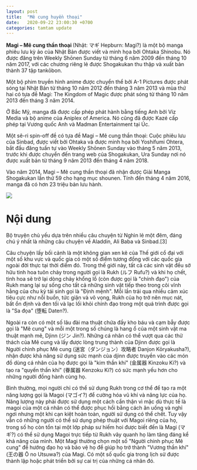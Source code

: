 ```yaml
---
layout: post
title:  "Mê cung huyền thoại"
date:   2020-09-22 23:00:30 +0700
categories: tamtam update
---
```

<b>Magi – Mê cung thần thoại </b> (Nhật: マギ Hepburn: Magi?) là một bộ manga phiêu lưu kỳ ảo của Nhật Bản được viết và minh họa bởi Ohtaka Shinobu. Nó được đăng trên Weekly Shōnen Sunday từ tháng 6 năm 2009 đến tháng 10 năm 2017, với các chương riêng lẻ được Shogakukan thu thập và xuất bản thành 37 tập tankōbon.

Một bộ phim truyền hình anime được chuyển thể bởi A-1 Pictures được phát sóng tại Nhật Bản từ tháng 10 năm 2012 đến tháng 3 năm 2013 và mùa thứ hai có tựa đề Magi: The Kingdom of Magic được phát sóng từ tháng 10 năm 2013 đến tháng 3 năm 2014.

Ở Bắc Mỹ, manga đã được cấp phép phát hành bằng tiếng Anh bởi Viz Media và bộ anime của Aniplex of America. Nó cũng đã được Kazé cấp phép tại Vương quốc Anh và Madman Entertainment tại Úc.

Một sê-ri spin-off đề có tựa đề Magi – Mê cung thần thoại: Cuộc phiêu lưu của Sinbad, được viết bởi Ohtaka và được minh họa bởi Yoshifumi Ohtera, bắt đầu đăng tuần tự vào Weekly Shōnen Sunday vào tháng 5 năm 2013, trước khi được chuyển đến trang web của Shogakukan, Ura Sunday nơi nó được xuất bản từ tháng 9 năm 2013 đến tháng 4 năm 2018.

Vào năm 2014, Magi – Mê cung thần thoại đã nhận được Giải Manga Shogakukan lần thứ 59 cho hạng mục shounen. Tính đến tháng 4 năm 2016, manga đã có hơn 23 triệu bản lưu hành.

<img src="https://i.pinimg.com/originals/0c/58/9e/0c589ed1dbc22398802b366dfc606cdf.jpg">

<h1>Nội dung</h1>
Bộ truyện chủ yếu dựa trên nhiều câu chuyện từ Nghìn lẻ một đêm, đáng chú ý nhất là những câu chuyện về Aladdin, Ali Baba và Sinbad.[3]

Câu chuyện lấy bối cảnh là một không gian xen kẽ của Thế giới cổ đại với một số khu vực và quốc gia có một số điểm tương đồng với các quốc gia ngoài đời thực tại thời điểm đó. Trong thế giới này, tất cả các sinh vật đều sở hữu tinh hoa tuôn chảy trong người gọi là Rukh (ルフ Rufu?) và khi họ chết, tinh hoa sẽ trở lại dòng chảy khổng lồ (còn được gọi là "chính đạo") của Rukh mang lại sự sống cho tất cả những sinh vật tiếp theo trong cõi vĩnh hằng của chu kỳ tái sinh gọi là "Định mệnh". Mỗi lần trải qua nhiều cảm xúc tiêu cực như nỗi buồn, tức giận và vô vọng, Rukh của họ trở nên mục nát, bất ổn định và đen tối và lạc lối khỏi chính đạo trong một quá trình được gọi là "Sa đọa" (堕転 Daten?).

Ngoài ra còn có một số lâu đài ma thuật chứa đầy kho báu và cạm bẫy được gọi là "Mê cung" và mỗi một trong số chúng là hang ổ của một sinh vật ma thuật mạnh mẽ, Djinn (ジン Jin?). Những cá nhân có thể vượt qua các thử thách của Mê cung và lấy được lòng trung thành của Djinn được gọi là Người chinh phục Mê cung (迷宮（ダンジョン）攻略者 Danjon Kōryakusha?), nhận được khả năng sử dụng sức mạnh của djinn được truyền vào các món đồ dùng cá nhân của họ được gọi là "kim thần khí" (金属器 Kinzoku Ki?) và tạo ra "quyến thần khí" (眷属器 Kenzoku Ki?) có sức mạnh yếu hơn cho những người đồng hành cùng họ.

Bình thường, mọi người chỉ có thể sử dụng Rukh trong cơ thể để tạo ra một năng lượng gọi là Magoi (マゴイ?) để cường hóa vũ khí và năng lực của họ. Năng lượng này phải được sử dụng một cách cẩn thận vì mặc dù thực tế là magoi của một cá nhân có thể được phục hồi bằng cách ăn uống và nghỉ ngơi nhưng một khi cạn kiệt hoàn toàn, người sử dụng có thể chết. Tuy vậy vẫn có những người có thể sử dụng phép thuật với Magoi riêng của họ, trong số họ còn tồn tại một lớp pháp sư hiếm hoi được biết đến là Magi (マギ?) có thể sử dụng Magoi trực tiếp từ Rukh vây quanh họ làm tăng đáng kể khả năng của mình. Một Magi thường chọn một số "Người chinh phục Mê cung" để hướng đạo họ và bảo vệ họ để giúp họ trở thành "Vương thần khí" (王の器 Ō no Utsuwa?) của Magi. Có một số quốc gia trong lịch sử được thành lập hoặc phát triển bởi sự cai trị của những cá nhân đó.